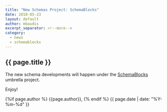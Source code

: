 ```yaml
---
title: "New Schemas Project: SchemaBlocks"
date: 2018-05-23
layout: default
author: mbaudis
excerpt_separator: <!--more-->
category:
  - news
  - schemablocks
---
```


## {{ page.title }}

<!--  CONTENT  -->

The new schema developments will happen under the [SchemaBlocks](https://ga4gh-metadata.github.io/schemas/) umbrella project.

<!--more-->

Enjoy!

<!-- / CONTENT -->

<div class="pagestamp">
{%if page.author %}
  {{page.author}},
{% endif %}
{{ page.date | date: "%Y-%m-%d" }}
</div>
